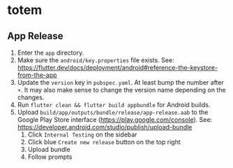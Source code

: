 # totem

## App Release

1. Enter the `app` directory.
1. Make sure the `android/key.properties` file exists. See: https://flutter.dev/docs/deployment/android#reference-the-keystore-from-the-app
1. Update the `version` key in `pubspec.yaml`. At least bump the number after `+`. It may also make sense to change the version name depending on the changes.
1. Run `flutter clean && flutter build appbundle` for Android builds.
1. Upload `build/app/outputs/bundle/release/app-release.aab` to the Google Play Store interface (https://play.google.com/console). See: https://developer.android.com/studio/publish/upload-bundle
    1. Click `Internal Testing` on the sidebar
    1. Click blue `Create new release` button on the top right
    1. Upload bundle
    1. Follow prompts